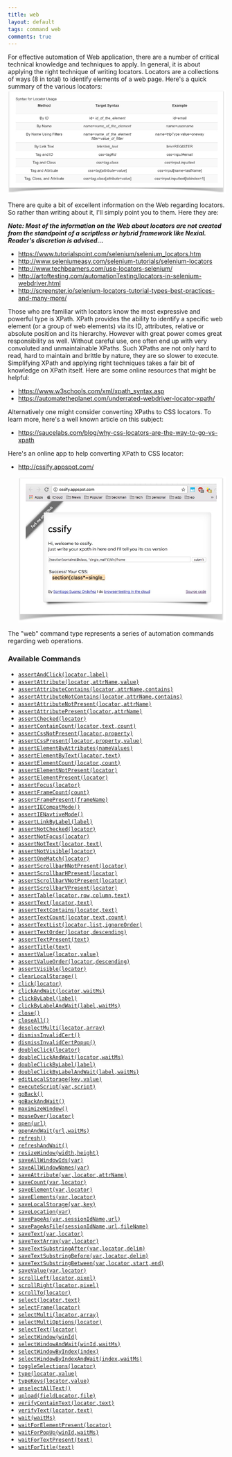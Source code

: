 ```yaml
---
title: web
layout: default
tags: command web
comments: true
---
```


For effective automation of Web application, there are a number of critical technical knowledge and techniques to 
apply.  In general, it is about applying the right technique of writing locators.  Locators are a collections of ways 
(8 in total) to identify elements of a web page.  Here's a quick summary of the various locators:<br/>
![](image/web_01.png)

There are quite a bit of excellent information on the Web regarding locators.  So rather than writing about it, 
I'll simply point you to them.  Here they are:

_**Note: Most of the information on the Web about locators are not created from the standpoint 
of a scriptless or hybrid framework like Nexial.  Reader's discretion is advised...**_

- <a href="https://www.tutorialspoint.com/selenium/selenium_locators.htm" class="external-link" target="_nexial_target">https://www.tutorialspoint.com/selenium/selenium_locators.htm</a>
- <a href="http://www.seleniumeasy.com/selenium-tutorials/selenium-locators" class="external-link" target="_nexial_target">http://www.seleniumeasy.com/selenium-tutorials/selenium-locators</a>
- <a href="http://www.techbeamers.com/use-locators-selenium/" class="external-link" target="_nexial_target">http://www.techbeamers.com/use-locators-selenium/</a>
- <a href="http://artoftesting.com/automationTesting/locators-in-selenium-webdriver.html" class="external-link" target="_nexial_target">http://artoftesting.com/automationTesting/locators-in-selenium-webdriver.html</a>
- <a href="http://screenster.io/selenium-locators-tutorial-types-best-practices-and-many-more/" class="external-link" target="_nexial_target">http://screenster.io/selenium-locators-tutorial-types-best-practices-and-many-more/</a>

Those who are familiar with locators know the most expressive and powerful type is XPath.  XPath provides the ability 
to identify a specific web element (or a group of web elements) via its ID, attributes, relative or absolute position 
and its hierarchy.  However with great power comes great responsibility as well.  Without careful use, one often end 
up with very convoluted and unmaintainable XPaths.  Such XPaths are not only hard to read, hard to maintain and 
brittle by nature, they are so slower to execute.  Simplifying XPath and applying right techniques takes a fair bit 
of knowledge on XPath itself. Here are some online resources that might be helpful:<br/>

- <a href="https://www.w3schools.com/xml/xpath_syntax.asp" class="external-link" target="_nexial_target">https://www.w3schools.com/xml/xpath_syntax.asp</a>
- <a href="https://automatetheplanet.com/underrated-webdriver-locator-xpath/" class="external-link" target="_nexial_target">https://automatetheplanet.com/underrated-webdriver-locator-xpath/</a>

Alternatively one might consider converting XPaths to CSS locators.  To learn more, here's a well known article on 
this subject:<br/>

- <a href="https://saucelabs.com/blog/why-css-locators-are-the-way-to-go-vs-xpath" class="external-link" target="_nexial_target">https://saucelabs.com/blog/why-css-locators-are-the-way-to-go-vs-xpath</a>

Here's an online app to help converting XPath to CSS locator:<br/>

- <a href="http://cssify.appspot.com/" class="external-link" target="_nexial_target">http://cssify.appspot.com/</a>
  
  ![](image/web_02.png)

The "web" command type represents a series of automation commands regarding web operations.

### Available Commands
- [`assertAndClick(locator,label)`](assertAndClick(locator,label))
- [`assertAttribute(locator,attrName,value)`](assertAttribute(locator,attrName,value))
- [`assertAttributeContains(locator,attrName,contains)`](assertAttributeContains(locator,attrName,contains))
- [`assertAttributeNotContains(locator,attrName,contains)`](assertAttributeNotContains(locator,attrName,contains))
- [`assertAttributeNotPresent(locator,attrName)`](assertAttributeNotPresent(locator,attrName))
- [`assertAttributePresent(locator,attrName)`](assertAttributePresent(locator,attrName))
- [`assertChecked(locator)`](assertChecked(locator))
- [`assertContainCount(locator,text,count)`](assertContainCount(locator,text,count))
- [`assertCssNotPresent(locator,property)`](assertCssNotPresent(locator,property))
- [`assertCssPresent(locator,property,value)`](assertCssPresent(locator,property,value))
- [`assertElementByAttributes(nameValues)`](assertElementByAttributes(nameValues))
- [`assertElementByText(locator,text)`](assertElementByText(locator,text))
- [`assertElementCount(locator,count)`](assertElementCount(locator,count))
- [`assertElementNotPresent(locator)`](assertElementNotPresent(locator))
- [`assertElementPresent(locator)`](assertElementPresent(locator))
- [`assertFocus(locator)`](assertFocus(locator))
- [`assertFrameCount(count)`](assertFrameCount(count))
- [`assertFramePresent(frameName)`](assertFramePresent(frameName))
- [`assertIECompatMode()`](assertIECompatMode())
- [`assertIENavtiveMode()`](assertIENavtiveMode())
- [`assertLinkByLabel(label)`](assertLinkByLabel(label))
- [`assertNotChecked(locator)`](assertNotChecked(locator))
- [`assertNotFocus(locator)`](assertNotFocus(locator))
- [`assertNotText(locator,text)`](assertNotText(locator,text))
- [`assertNotVisible(locator)`](assertNotVisible(locator))
- [`assertOneMatch(locator)`](assertOneMatch(locator))
- [`assertScrollbarHNotPresent(locator)`](assertScrollbarHNotPresent(locator)) 
- [`assertScrollbarHPresent(locator)`](assertScrollbarHPresent(locator))
- [`assertScrollbarVNotPresent(locator)`](assertScrollbarVNotPresent(locator)) 
- [`assertScrollbarVPresent(locator)`](assertScrollbarVPresent(locator))
- [`assertTable(locator,row,column,text)`](assertTable(locator,row,column,text))
- [`assertText(locator,text)`](assertText(locator,text))
- [`assertTextContains(locator,text)`](assertTextContains(locator,text))
- [`assertTextCount(locator,text,count)`](assertTextCount(locator,text,count))
- [`assertTextList(locator,list,ignoreOrder)`](assertTextList(locator,list,ignoreOrder))
- [`assertTextOrder(locator,descending)`](assertTextOrder(locator,descending))
- [`assertTextPresent(text)`](assertTextPresent(text))
- [`assertTitle(text)`](assertTitle(text))
- [`assertValue(locator,value)`](assertValue(locator,value))
- [`assertValueOrder(locator,descending)`](assertValueOrder(locator,descending))
- [`assertVisible(locator)`](assertVisible(locator))
- [`clearLocalStorage()`](clearLocalStorage())
- [`click(locator)`](click(locator))
- [`clickAndWait(locator,waitMs)`](clickAndWait(locator,waitMs)) 
- [`clickByLabel(label)`](clickByLabel(label)) 
- [`clickByLabelAndWait(label,waitMs)`](clickByLabelAndWait(label,waitMs)) 
- [`close()`](close())
- [`closeAll()`](closeAll())
- [`deselectMulti(locator,array)`](deselectMulti(locator,array))
- [`dismissInvalidCert()`](dismissInvalidCert())
- [`dismissInvalidCertPopup()`](dismissInvalidCertPopup())
- [`doubleClick(locator)`](doubleClick(locator))
- [`doubleClickAndWait(locator,waitMs)`](doubleClickAndWait(locator,waitMs))
- [`doubleClickByLabel(label)`](doubleClickByLabel(label))
- [`doubleClickByLabelAndWait(label,waitMs)`](doubleClickByLabelAndWait(label,waitMs))
- [`editLocalStorage(key,value)`](editLocalStorage(key,value))
- [`executeScript(var,script)`](executeScript(var,script))
- [`goBack()`](goBack())
- [`goBackAndWait()`](goBackAndWait())
- [`maximizeWindow()`](maximizeWindow())
- [`mouseOver(locator)`](mouseOver(locator))
- [`open(url)`](open(url))
- [`openAndWait(url,waitMs)`](openAndWait(url,waitMs))
- [`refresh()`](refresh())
- [`refreshAndWait()`](refreshAndWait())
- [`resizeWindow(width,height)`](resizeWindow(width,height))
- [`saveAllWindowIds(var)`](saveAllWindowIds(var))
- [`saveAllWindowNames(var)`](saveAllWindowNames(var))
- [`saveAttribute(var,locator,attrName)`](saveAttribute(var,locator,attrName))
- [`saveCount(var,locator)`](saveCount(var,locator))
- [`saveElement(var,locator)`](saveElement(var,locator))
- [`saveElements(var,locator)`](saveElements(var,locator))
- [`saveLocalStorage(var,key)`](saveLocalStorage(var,key))
- [`saveLocation(var)`](saveLocation(var))
- [`savePageAs(var,sessionIdName,url)`](savePageAs(var,sessionIdName,url))
- [`savePageAsFile(sessionIdName,url,fileName)`](savePageAsFile(sessionIdName,url,fileName))
- [`saveText(var,locator)`](saveText(var,locator))
- [`saveTextArray(var,locator)`](saveTextArray(var,locator))
- [`saveTextSubstringAfter(var,locator,delim)`](saveTextSubstringAfter(var,locator,delim))
- [`saveTextSubstringBefore(var,locator,delim)`](saveTextSubstringBefore(var,locator,delim))
- [`saveTextSubstringBetween(var,locator,start,end)`](saveTextSubstringBetween(var,locator,start,end))
- [`saveValue(var,locator)`](saveValue(var,locator))
- [`scrollLeft(locator,pixel)`](scrollLeft(locator,pixel))
- [`scrollRight(locator,pixel)`](scrollRight(locator,pixel))
- [`scrollTo(locator)`](scrollTo(locator))
- [`select(locator,text)`](select(locator,text))
- [`selectFrame(locator)`](selectFrame(locator))
- [`selectMulti(locator,array)`](selectMulti(locator,array))
- [`selectMultiOptions(locator)`](selectMultiOptions(locator))
- [`selectText(locator)`](selectText(locator))
- [`selectWindow(winId)`](selectWindow(winId))
- [`selectWindowAndWait(winId,waitMs)`](selectWindowAndWait(winId,waitMs))
- [`selectWindowByIndex(index)`](selectWindowByIndex(index))
- [`selectWindowByIndexAndWait(index,waitMs)`](selectWindowByIndexAndWait(index,waitMs))
- [`toggleSelections(locator)`](toggleSelections(locator))
- [`type(locator,value)`](type(locator,value))
- [`typeKeys(locator,value)`](typeKeys(locator,value))
- [`unselectAllText()`](unselectAllText())
- [`upload(fieldLocator,file)`](upload(fieldLocator,file))
- [`verifyContainText(locator,text)`](verifyContainText(locator,text))
- [`verifyText(locator,text)`](verifyText(locator,text))
- [`wait(waitMs)`](wait(waitMs))
- [`waitForElementPresent(locator)`](waitForElementPresent(locator)) 
- [`waitForPopUp(winId,waitMs)`](waitForPopUp(winId,waitMs))
- [`waitForTextPresent(text)`](waitForTextPresent(text))
- [`waitForTitle(text)`](waitForTitle(text))

